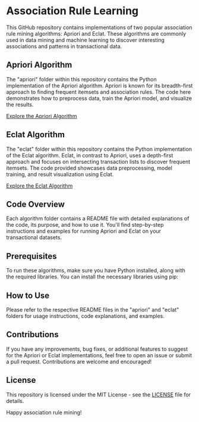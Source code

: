 # Association Rule Learning

This GitHub repository contains implementations of two popular association rule mining algorithms: Apriori and Eclat. These algorithms are commonly used in data mining and machine learning to discover interesting associations and patterns in transactional data.

## Apriori Algorithm

The "apriori" folder within this repository contains the Python implementation of the Apriori algorithm. Apriori is known for its breadth-first approach to finding frequent itemsets and association rules. The code here demonstrates how to preprocess data, train the Apriori model, and visualize the results.

[Explore the Apriori Algorithm](./Apriori)

## Eclat Algorithm

The "eclat" folder within this repository contains the Python implementation of the Eclat algorithm. Eclat, in contrast to Apriori, uses a depth-first approach and focuses on intersecting transaction lists to discover frequent itemsets. The code provided showcases data preprocessing, model training, and result visualization using Eclat.

[Explore the Eclat Algorithm](./Eclat)

## Code Overview

Each algorithm folder contains a README file with detailed explanations of the code, its purpose, and how to use it. You'll find step-by-step instructions and examples for running Apriori and Eclat on your transactional datasets.

## Prerequisites

To run these algorithms, make sure you have Python installed, along with the required libraries. You can install the necessary libraries using pip:


## How to Use

Please refer to the respective README files in the "apriori" and "eclat" folders for usage instructions, code explanations, and examples.

## Contributions

If you have any improvements, bug fixes, or additional features to suggest for the Apriori or Eclat implementations, feel free to open an issue or submit a pull request. Contributions are welcome and encouraged!

## License

This repository is licensed under the MIT License - see the [LICENSE](LICENSE) file for details.

Happy association rule mining!

